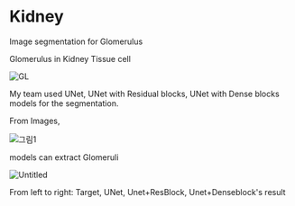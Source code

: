 # Kidney
Image segmentation for Glomerulus 

Glomerulus in Kidney Tissue cell

![GL](https://user-images.githubusercontent.com/54815470/144440171-dc12fbd0-1652-438a-85a9-cd45607934bc.png)

My team used UNet, UNet with Residual blocks, UNet with Dense blocks models for the segmentation.

From Images,

![그림1](https://user-images.githubusercontent.com/54815470/144440426-514ebe40-2212-4555-a87e-01e7aee2ddc3.png)

models can extract Glomeruli

![Untitled](https://user-images.githubusercontent.com/54815470/144440764-73221b80-b053-4ae6-a3a9-b03cd254b6d0.png)

From left to right:  Target, UNet, Unet+ResBlock, Unet+Denseblock's result
